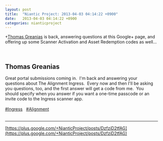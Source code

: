 ```yaml
---
layout: post
title:  "Niantic Project: 2013-04-03 04:14:22 +0900"
date:   2013-04-03 04:14:22 +0900
categories: nianticproject
---
```

+[Thomas Greanias](https://plus.google.com/102489350322422853902 "") is back, answering questions at this Google+ page, and offering up some Scanner Activation and Asset Redemption codes as well...<div class="shared"><br /><h2>Thomas Greanias</h2>Great portal submissions coming in.  I'm back and answering your questions about The Alignment Ingress.  Every now and then I'll be asking you questions, too, and the first answer will get a code from me.  You should specify when you answer if you want a one-time passcode or an invite code to the Ingress scanner app.<br /><br /> <a rel="nofollow" class="ot-hashtag" href="https://plus.google.com/s/%23Ingress">#Ingress</a>   <a rel="nofollow" class="ot-hashtag" href="https://plus.google.com/s/%23Alignment">#Alignment</a>  <br /><br /></div>
- - -
[https://plus.google.com/+NianticProject/posts/DzfziD2tfAG](https://plus.google.com/+NianticProject/posts/DzfziD2tfAG)

